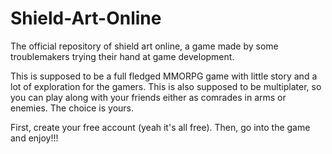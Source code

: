 # Shield-Art-Online
The official repository of shield art online, a game made by some troublemakers trying their hand at game development.

This is supposed to be a full fledged MMORPG game with little story and a lot of exploration for the gamers.
This is also supposed to be multiplater, so you can play along with your friends either as comrades in arms or enemies. The choice is yours.

First, create your free account (yeah it's all free). Then, go into the game and enjoy!!!
